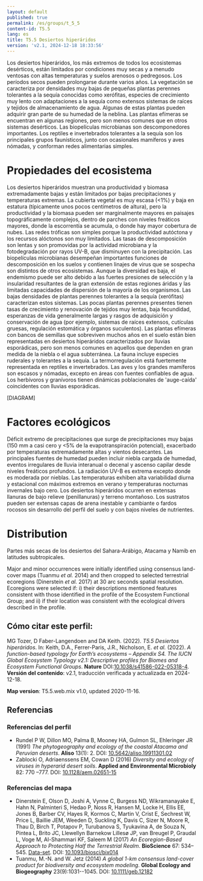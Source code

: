 ```yaml
---
layout: default
published: true
permalink: /es/groups/t_5_5
content-id: T5.5
lang: es
title: T5.5 Desiertos hiperáridos
version: 'v2.1, 2024-12-18 18:33:56'
---
```


Los desiertos hiperáridos, los más extremos de todos los ecosistemas desérticos, están limitados por condiciones muy secas y a menudo ventosas con altas temperaturas y suelos arenosos o pedregosos. Los períodos secos pueden prolongarse durante varios años. La vegetación se caracteriza por densidades muy bajas de pequeñas plantas perennes tolerantes a la sequía conocidas como xerófitas, especies de crecimiento muy lento con adaptaciones a la sequía como extensos sistemas de raíces y tejidos de almacenamiento de agua. Algunas de estas plantas pueden adquirir gran parte de su humedad de la neblina. Las plantas efímeras se encuentran en algunas regiones, pero son menos comunes que en otros sistemas desérticos. Las biopelículas microbianas son descomponedores importantes. Los reptiles e invertebrados tolerantes a la sequía son los principales grupos faunísticos, junto con ocasionales mamíferos y aves nómadas, y conforman redes alimentarias simples.

# Propiedades del ecosistema
 
Los desiertos hiperáridos muestran una productividad y biomasa extremadamente bajas y están limitados por bajas precipitaciones y temperaturas extremas. La cubierta vegetal es muy escasa (<1%) y baja en estatura (típicamente unos pocos centímetros de altura), pero la productividad y la biomasa pueden ser marginalmente mayores en paisajes topográficamente complejos, dentro de parches con niveles freáticos mayores, donde la escorrentía se acumula, o donde hay mayor cobertura de nubes. Las redes tróficas son simples porque la productividad autóctona y los recursos alóctonos son muy limitados. Las tasas de descomposición son lentas y son promovidas por la actividad microbiana y la fotodegradación por rayos UV-B, que disminuyen con la precipitación. Las biopelículas microbianas desempeñan importantes funciones de descomposición en los suelos y contienen linajes de virus que se sospecha son distintos de otros ecosistemas. Aunque la diversidad es baja, el endemismo puede ser alto debido a las fuertes presiones de selección y la insularidad resultantes de la gran extensión de estas regiones áridas y las limitadas capacidades de dispersión de la mayoría de los organismos. Las bajas densidades de plantas perennes tolerantes a la sequía (xerófitas) caracterizan estos sistemas. Las pocas plantas perennes presentes tienen tasas de crecimiento y renovación de tejidos muy lentas, baja fecundidad, esperanzas de vida generalmente largas y rasgos de adquisición y conservación de agua (por ejemplo, sistemas de raíces extensos, cutículas gruesas, regulación estomática y órganos suculentos). Las plantas efímeras con bancos de semillas que sobreviven muchos años en el suelo están bien representadas en desiertos hiperáridos caracterizados por lluvias esporádicas, pero son menos comunes en aquellos que dependen en gran medida de la niebla o el agua subterránea. La fauna incluye especies ruderales y tolerantes a la sequía. La termorregulación está fuertemente representada en reptiles e invertebrados. Las aves y los grandes mamíferos son escasos y nómadas, excepto en áreas con fuentes confiables de agua. Los herbívoros y granívoros tienen dinámicas poblacionales de 'auge-caída' coincidentes con lluvias esporádicas.

[DIAGRAM]

# Factores ecológicos
 
Déficit extremo de precipitaciones que surge de precipitaciones muy bajas (150 mm a casi cero y <5% de la evapotranspiración potencial), exacerbado por temperaturas extremadamente altas y vientos desecantes. Las principales fuentes de humedad pueden incluir niebla cargada de humedad, eventos irregulares de lluvia interanual o decenal y ascenso capilar desde niveles freáticos profundos. La radiación UV-B es extrema excepto donde es moderada por nieblas. Las temperaturas exhiben alta variabilidad diurna y estacional con máximos extremos en verano y temperaturas nocturnas invernales bajo cero. Los desiertos hiperáridos ocurren en extensas llanuras de bajo relieve (penillanuras) y terreno montañoso. Los sustratos pueden ser extensas capas de arena inestable y cambiante o fardos rocosos sin desarrollo del perfil del suelo y con bajos niveles de nutrientes.
 
# Distribution
 
Partes más secas de los desiertos del Sahara-Arábigo, Atacama y Namib en latitudes subtropicales.

Major and minor occurrences were initially identified using consensus land-cover maps (Tuanmu _et al._ 2014) and then cropped to selected terrestrial ecoregions (Dinerstein _et al._ 2017) at 30 arc seconds spatial resolution. Ecoregions were selected if: i) their descriptions mentioned features consistent with those identified in the profile of the Ecosystem Functional Group; and ii) if their location was consistent with the ecological drivers described in the profile.

## Cómo citar este perfil:

MG Tozer, D Faber-Langendoen and DA Keith. (2022). *T5.5 Desiertos hiperáridos*. In: Keith, D.A., Ferrer-Paris, J.R., Nicholson, E. *et al.* (2022). *A function-based typology for Earth’s ecosystems – Appendix S4. The IUCN Global Ecosystem Typology v2.1: Descriptive profiles for Biomes and Ecosystem Functional Groups*. **Nature** DOI:[10.1038/s41586-022-05318-4](https://doi.org/10.1038/s41586-022-05318-4).
**Versión del contenido**: v2.1, traducción verificada y actualizada en 2024-12-18.

**Map version**: T5.5.web.mix v1.0, updated 2020-11-16.

## Referencias

### Referencias del perfil
* Rundel P W, Dillon MO, Palma B, Mooney HA, Gulmon SL, Ehleringer JR  (1991) *The phytogeography and ecology of the coastal Atacama and Peruvian deserts*. **Aliso** 13(1): 2. DOI: [10.5642/aliso.19911301.02](http://doi.org/10.5642/aliso.19911301.02)
* Zablocki O, Adriaenssens EM, Cowan D  (2016) *Diversity and ecology of viruses in hyperarid desert soils*. **Applied and Environmental Microbioly** 82: 770 –777. DOI: [10.1128/aem.02651-15](http://doi.org/10.1128/aem.02651-15)

### Referencias del mapa
* Dinerstein E, Olson D, Joshi A, Vynne C, Burgess ND, Wikramanayake E, Hahn N, Palminteri S, Hedao P, Noss R, Hansen M, Locke H, Ellis EE, Jones B, Barber CV, Hayes R, Kormos C, Martin V, Crist E, Sechrest W, Price L, Baillie JEM, Weeden D, Suckling K, Davis C, Sizer N, Moore R, Thau D, Birch T, Potapov P, Turubanova S, Tyukavina A, de Souza N, Pintea L, Brito JC, Llewellyn Barnekow Lillesø JP, van Breugel P, Graudal L, Voge M, Al-Shammari KF, Saleem M  (2017) *An Ecoregion-Based Approach to Protecting Half the Terrestrial Realm*. **BioScience** 67: 534–545. [Data-set](https://ecoregions2017.appspot.com/). DOI: [10.1093/biosci/bix014](http://doi.org/10.1093/biosci/bix014)
* Tuanmu, M.-N. and W. Jetz (2014) *A global 1-km consensus land-cover product for biodiversity and ecosystem modeling*. **Global Ecology and Biogeography** 23(9):1031--1045. DOI: [10.1111/geb.12182](http://doi.org/10.1111/geb.12182)
